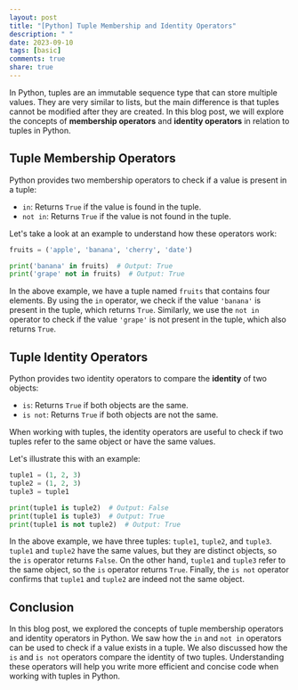 ```yaml
---
layout: post
title: "[Python] Tuple Membership and Identity Operators"
description: " "
date: 2023-09-10
tags: [basic]
comments: true
share: true
---
```


In Python, tuples are an immutable sequence type that can store multiple values. They are very similar to lists, but the main difference is that tuples cannot be modified after they are created. In this blog post, we will explore the concepts of **membership operators** and **identity operators** in relation to tuples in Python.

## Tuple Membership Operators

Python provides two membership operators to check if a value is present in a tuple:

- `in`: Returns `True` if the value is found in the tuple.
- `not in`: Returns `True` if the value is not found in the tuple.

Let's take a look at an example to understand how these operators work:

```python
fruits = ('apple', 'banana', 'cherry', 'date')

print('banana' in fruits)  # Output: True
print('grape' not in fruits)  # Output: True
```

In the above example, we have a tuple named `fruits` that contains four elements. By using the `in` operator, we check if the value `'banana'` is present in the tuple, which returns `True`. Similarly, we use the `not in` operator to check if the value `'grape'` is not present in the tuple, which also returns `True`.

## Tuple Identity Operators

Python provides two identity operators to compare the **identity** of two objects:

- `is`: Returns `True` if both objects are the same.
- `is not`: Returns `True` if both objects are not the same.

When working with tuples, the identity operators are useful to check if two tuples refer to the same object or have the same values.

Let's illustrate this with an example:

```python
tuple1 = (1, 2, 3)
tuple2 = (1, 2, 3)
tuple3 = tuple1

print(tuple1 is tuple2)  # Output: False
print(tuple1 is tuple3)  # Output: True
print(tuple1 is not tuple2)  # Output: True
```

In the above example, we have three tuples: `tuple1`, `tuple2`, and `tuple3`. `tuple1` and `tuple2` have the same values, but they are distinct objects, so the `is` operator returns `False`. On the other hand, `tuple1` and `tuple3` refer to the same object, so the `is` operator returns `True`. Finally, the `is not` operator confirms that `tuple1` and `tuple2` are indeed not the same object.

## Conclusion

In this blog post, we explored the concepts of tuple membership operators and identity operators in Python. We saw how the `in` and `not in` operators can be used to check if a value exists in a tuple. We also discussed how the `is` and `is not` operators compare the identity of two tuples. Understanding these operators will help you write more efficient and concise code when working with tuples in Python.
